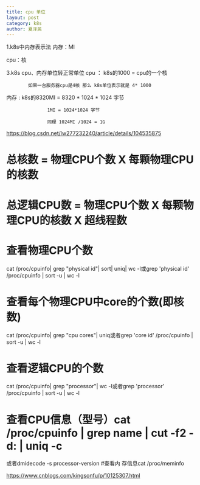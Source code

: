 ```yaml
---
title: cpu 单位
layout: post
category: k8s
author: 夏泽民
---
```

1.k8s中内存表示法
内存：MI

cpu：核

3.k8s cpu、内存单位转正常单位
cpu  ： k8s的1000 = cpu的一个核

            如果一台服务器cpu是4核 那么 k8s单位表示就是 4* 1000

内存 : k8s的8320MI = 8320 * 1024 * 1024 字节 

                   1MI = 1024*1024 字节 

                   同理 1024MI /1024 = 1G
<!-- more -->
https://blog.csdn.net/lw277232240/article/details/104535875


# 总核数 = 物理CPU个数 X 每颗物理CPU的核数 
# 总逻辑CPU数 = 物理CPU个数 X 每颗物理CPU的核数 X 超线程数

# 查看物理CPU个数
cat /proc/cpuinfo| grep "physical id"| sort| uniq| wc -l或grep 'physical id' /proc/cpuinfo | sort -u | wc -l

# 查看每个物理CPU中core的个数(即核数)
cat /proc/cpuinfo| grep "cpu cores"| uniq或者grep 'core id' /proc/cpuinfo | sort -u | wc -l

# 查看逻辑CPU的个数
cat /proc/cpuinfo| grep "processor"| wc -l或者grep 'processor' /proc/cpuinfo | sort -u | wc -l
# 查看CPU信息（型号）cat /proc/cpuinfo | grep name | cut -f2 -d: | uniq -c
或者dmidecode -s processor-version
#查看内 存信息cat /proc/meminfo

https://www.cnblogs.com/kingsonfu/p/10125307.html
